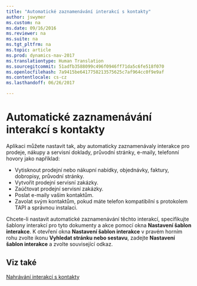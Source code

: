 ```yaml
---
title: "Automatické zaznamenávání interakcí s kontakty"
author: jswymer
ms.custom: na
ms.date: 09/16/2016
ms.reviewer: na
ms.suite: na
ms.tgt_pltfrm: na
ms.topic: article
ms.prod: dynamics-nav-2017
ms.translationtype: Human Translation
ms.sourcegitcommit: 51adfb3588099c496f0946ff71da5c6fe518f070
ms.openlocfilehash: 7a9415be6417758213575625c7af964cc0f9e9af
ms.contentlocale: cs-cz
ms.lasthandoff: 06/26/2017

---
```

# <a name="automatically-record-interactions-with-contacts"></a>Automatické zaznamenávání interakcí s kontakty
Aplikaci můžete nastavit tak, aby automaticky zaznamenávaly interakce pro prodeje, nákupy a servisní doklady, průvodní stránky, e-maily, telefonní hovory jako například:

* Vytisknout prodejní nebo nákupní nabídky, objednávky, faktury, dobropisy, průvodní stránky.
* Vytvořit prodejní servisní zakázky.
* Zaúčtovat prodejní servisní zakázky.
* Poslat e-maily vašim kontaktům.
* Zavolat svým kontaktům, pokud máte telefon kompatibilní s protokolem TAPI a správnou instalaci.

Chcete-li nastavit automatické zaznamenávání těchto interakcí, specifikujte šablony interakcí pro tyto dokumenty a akce pomocí okna **Nastavení šablon interakce**. K otevření okna **Nastavení šablon interakce** v pravém horním rohu zvolte ikonu **Vyhledat stránku nebo sestavu**, zadejte **Nastavení šablon interakce** a zvolte související odkaz.

## <a name="see-also"></a>Viz také
[Nahrávání interakcí s kontakty](marketing-interactions.md)  


